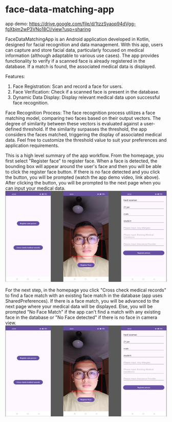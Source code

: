 # face-data-matching-app

app demo: https://drive.google.com/file/d/1tzzSyaop94dVgg-fgXbjm2wP3VNo18CI/view?usp=sharing

FaceDataMatchingApp is an Android application developed in Kotlin, designed for facial recognition and data management. With this app, users can capture and store facial data, particularly focused on medical information (although adaptable to various use cases). The app provides functionality to verify if a scanned face is already registered in the database. If a match is found, the associated medical data is displayed.

Features:
1. Face Registration: Scan and record a face for users.
2. Face Verification: Check if a scanned face is present in the database.
3. Dynamic Data Display: Display relevant medical data upon successful face recognition.

Face Recognition Process:
The face recognition process utilizes a face matching model, comparing two faces based on their output vectors. The degree of similarity between these vectors is evaluated against a user-defined threshold. If the similarity surpasses the threshold, the app considers the faces matched, triggering the display of associated medical data. Feel free to customize the threshold value to suit your preferences and application requirements.

This is a high level summary of the app workflow. From the homepage, you first select "Register face" to register face. When a face is detected, the bounding box will appear around the user's face and then you will be able to click the register face button. If there is no face detected and you click the button, you will be prompted (watch the app demo video, link above). After clicking the button, you will be prompted to the next page when you can input your medical data.
![alt text](https://github.com/haidiazaman/face-data-matching-app/blob/main/imgs/photo_1_2024-01-26_00-04-53.jpg)

For the next step, in the homepage you click "Cross check medical records" to find a face match with an existing face match in the database (app uses SharedPreferences). If there is a face match, you will be advanced to the next page where your medical data will be displayed. Else, you will be prompted "No Face Match" if the app can't find a match with any existing face in the database or "No Face detected" if there is no face in camera view.
![alt text](https://github.com/haidiazaman/face-data-matching-app/blob/main/imgs/photo_1_2024-01-26_00-04-53.jpg)
